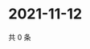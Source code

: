 # 2021-11-12

共 0 条

<!-- BEGIN WEIBO -->
<!-- 最后更新时间 Fri Nov 12 2021 04:15:39 GMT+0800 (China Standard Time) -->

<!-- END WEIBO -->
